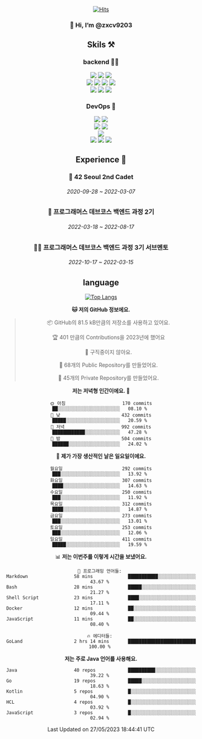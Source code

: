 <div align="center">

[![Hits](https://hits.seeyoufarm.com/api/count/incr/badge.svg?url=https%3A%2F%2Fgithub.com%2Fzxcv9203%2Fhit-counter&count_bg=%23FF7272&title_bg=%23324C2E&icon=codeigniter.svg&icon_color=%23DD5B5B&title=%EB%B0%A9%EB%AC%B8%EC%9E%90&edge_flat=false)](https://hits.seeyoufarm.com)
  
### 👋 Hi, I’m @zxcv9203

## Skils ⚒️
### backend 🧑‍💻
  
<img src="https://img.shields.io/badge/Java-FF6600?style=flat-square&logo=buymeacoffee&logoColor=white"/>
<img src="https://img.shields.io/badge/Go-0099FF?style=flat-square&logo=go&logoColor=white"/>
<img src="https://img.shields.io/badge/Kotlin-7F52FF?style=flat-square&logo=kotlin&logoColor=white"/>
  
  
<br />
  
<img src="https://img.shields.io/badge/Spring-339933?style=flat-square&logo=Spring&logoColor=white"/>
<img src="https://img.shields.io/badge/Spring Boot-339933?style=flat-square&logo=Spring Boot&logoColor=white"/>
<img src="https://img.shields.io/badge/Spring Security-339933?style=flat-square&logo=Spring Security&logoColor=white"/>
  
<img src="https://img.shields.io/badge/Spring Data JPA-339933?style=flat-square&logo=Hibernate&logoColor=white"/>

<br />
  
  <img src="https://img.shields.io/badge/mysql-0099FF?style=flat-square&logo=mysql&logoColor=white"/>
  <img src="https://img.shields.io/badge/mariadb-0099FF?style=flat-square&logo=mariadb&logoColor=white"/>
  <img src="https://img.shields.io/badge/mongoDB-47A248?style=flat-square&logo=mongodb&logoColor=white"/>
  
  
### DevOps 🚀
  
  <img src="https://img.shields.io/badge/docker-2496ED?style=flat-square&logo=docker&logoColor=white"/>
  <img src="https://img.shields.io/badge/kubernetes-326CE5?style=flat-square&logo=kubernetes&logoColor=white"/>
  
  <br />
  
  <img src="https://img.shields.io/badge/Github Actions-2088FF?style=flat-square&logo=githubactions&logoColor=white"/>
  <img src="https://img.shields.io/badge/Jenkins-D24939?style=flat-square&logo=jenkins&logoColor=white"/>
  
  
  <br />
  <img src="https://img.shields.io/badge/terraform-7B42BC?style=flat-square&logo=terraform&logoColor=white"/>
  
  <br />
  <img src="https://img.shields.io/badge/Amazon AWS-232F3E?style=flat-square&logo=Amazon AWS&logoColor=white"/>

  <img src="https://img.shields.io/badge/GCP-4285F4?style=flat-square&logo=googlecloud&logoColor=white"/>
  <img src="https://img.shields.io/badge/NCP-03C75A?style=flat-square&logo=naver&logoColor=white"/>
  
  
  
## Experience 🏃
  
### 🏫 42 Seoul 2nd Cadet
  ###### 2020-09-28 ~ 2022-03-07
  
### 🏫 프로그래머스 데브코스 백엔드 과정 2기 
  ###### 2022-03-18 ~ 2022-08-17
  
### 🧑‍🏫 프로그래머스 데브코스 백엔드 과정 3기 서브멘토 
  ###### 2022-10-17 ~ 2022-03-15

## language

[![Top Langs](https://github-readme-stats.vercel.app/api/top-langs/?username=zxcv9203&hide=html&exclude_repo=zxcv9203.github.io,golB&theme=grate-gatsby)](https://github.com/zxcv9203/github-readme-stats)
  
<!--START_SECTION:waka-->
**🐱 저의 GitHub 정보에요.** 

> 📦 GitHub의 81.5 kB만큼의 저장소를 사용하고 있어요. 
 > 
> 🏆 401 만큼의 Contributions을 2023년에 했어요
 > 
> 🚫 구직중이지 않아요.
 > 
> 📜 68개의 Public Repository를 만들었어요. 
 > 
> 🔑 45개의 Private Repository를 만들었어요. 
 > 
**저는 저녁형 인간이에요. 🦉** 

```text
🌞 아침                     170 commits         ██░░░░░░░░░░░░░░░░░░░░░░░   08.10 % 
🌆 낮　                     432 commits         █████░░░░░░░░░░░░░░░░░░░░   20.59 % 
🌃 저녁                     992 commits         ████████████░░░░░░░░░░░░░   47.28 % 
🌙 밤　                     504 commits         ██████░░░░░░░░░░░░░░░░░░░   24.02 % 
```
📅 **제가 가장 생산적인 날은 일요일이에요.** 

```text
월요일                      292 commits         ███░░░░░░░░░░░░░░░░░░░░░░   13.92 % 
화요일                      307 commits         ████░░░░░░░░░░░░░░░░░░░░░   14.63 % 
수요일                      250 commits         ███░░░░░░░░░░░░░░░░░░░░░░   11.92 % 
목요일                      312 commits         ████░░░░░░░░░░░░░░░░░░░░░   14.87 % 
금요일                      273 commits         ███░░░░░░░░░░░░░░░░░░░░░░   13.01 % 
토요일                      253 commits         ███░░░░░░░░░░░░░░░░░░░░░░   12.06 % 
일요일                      411 commits         █████░░░░░░░░░░░░░░░░░░░░   19.59 % 
```


📊 **저는 이번주를 이렇게 시간을 보냈어요.** 

```text
💬 프로그래밍 언어들: 
Markdown                 58 mins             ███████████░░░░░░░░░░░░░░   43.67 % 
Bash                     28 mins             █████░░░░░░░░░░░░░░░░░░░░   21.27 % 
Shell Script             23 mins             ████░░░░░░░░░░░░░░░░░░░░░   17.11 % 
Docker                   12 mins             ██░░░░░░░░░░░░░░░░░░░░░░░   09.44 % 
JavaScript               11 mins             ██░░░░░░░░░░░░░░░░░░░░░░░   08.40 % 

🔥 에디터들: 
GoLand                   2 hrs 14 mins       █████████████████████████   100.00 % 
```

**저는 주로 Java 언어를 사용해요.** 

```text
Java                     40 repos            ██████████░░░░░░░░░░░░░░░   39.22 % 
Go                       19 repos            █████░░░░░░░░░░░░░░░░░░░░   18.63 % 
Kotlin                   5 repos             █░░░░░░░░░░░░░░░░░░░░░░░░   04.90 % 
HCL                      4 repos             █░░░░░░░░░░░░░░░░░░░░░░░░   03.92 % 
JavaScript               3 repos             █░░░░░░░░░░░░░░░░░░░░░░░░   02.94 % 
```




 Last Updated on 27/05/2023 18:44:41 UTC
<!--END_SECTION:waka-->
  
</div>

